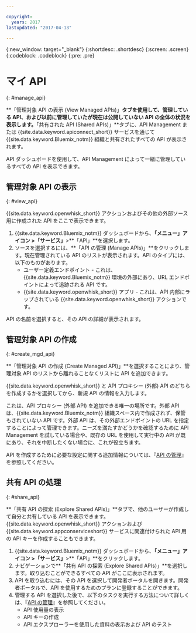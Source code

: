 ```yaml
---

copyright:
  years: 2017
lastupdated: "2017-04-13"

---
```



{:new_window: target="_blank"}
{:shortdesc: .shortdesc}
{:screen: .screen}
{:codeblock: .codeblock}
{:pre: .pre}

# マイ API
{: #manage_api}

**「管理対象 API の表示 (View Managed APIs)」**タブを使用して、管理している API、および以前に管理していたが現在は公開していない API の全体の状況を表示します。**「共有された API (Shared APIs)」**タブに、API Management または {{site.data.keyword.apiconnect_short}} サービスを通じて {{site.data.keyword.Bluemix_notm}} 組織と共有されたすべての API が表示されます。

API ダッシュボードを使用して、API Management によって一緒に管理しているすべての API を表示できます。 

## 管理対象 API の表示
{: #view_api}

{{site.data.keyword.openwhisk_short}} アクションおよびその他の外部ソース用に作成された API をここで表示できます。

1. {{site.data.keyword.Bluemix_notm}} ダッシュボードから、**「メニュー」**アイコン >**「サービス」**>**「API」**を選択します。
2. ソースを選択するには、**「API の管理 (Manage APIs)」**をクリックします。現在管理されている API のリストが表示されます。API のタイプには、以下のものがあります。
    * ユーザー定義エンドポイント - これは、{{site.data.keyword.Bluemix_notm}} 環境の外部にあり、URL エンドポイントによって追跡される API です。 
    * {{site.data.keyword.openwhisk_short}} アプリ - これは、API 内部にラップされている {{site.data.keyword.openwhisk_short}} アクションです。

API の名前を選択すると、その API の詳細が表示されます。

## 管理対象 API の作成
{: #create_mgd_api}

**「管理対象 API の作成 (Create Managed API)」**を選択することにより、管理対象 API のリストから離れることなくリストに API を追加できます。

{{site.data.keyword.openwhisk_short}} と API プロキシー (外部) API のどちらを作成するかを選択してから、新規 API の情報を入力します。  

これは、API プロキシー (外部 API) を追加できる唯一の場所です。外部 API は、{{site.data.keyword.Bluemix_notm}} 組織スペース内で作成されず、保管もされていない API です。外部 API は、その外部エンドポイントの URL を指定することによって管理できます。ニーズを満たすかどうかを確認するために API Management を試している場合や、既存の URL を使用して実行中の API が既にあり、それを中断したくない場合に、これが役立ちます。 

API を作成するために必要な設定に関する追加情報については、『[API の管理](manage_apis.html)』を参照してください。

## 共有 API の処理
{: #share_api}

**「共有 API の探索 (Explore Shared APIs)」**タブで、他のユーザーが作成して自分と共有している API を表示できます。{{site.data.keyword.openwhisk_short}} アクションおよび {{site.data.keyword.appconserviceshort}} サービスに関連付けられた API 用の API キーを作成することもできます。

1. {{site.data.keyword.Bluemix_notm}} ダッシュボードから、**「メニュー」**アイコン >**「サービス」**>**「API」**をクリックします。
2. ナビゲーションで**「共有 API の探索 (Explore Shared APIs)」**を選択します。取り込むことができるすべての API がここに表示されます。
3. API を取り込むには、その API を選択して開発者ポータルを開きます。開発者ポータルで、API を使用するためのプランに登録することができます。 
4. 管理する API を選択した後で、以下のタスクを実行する方法について詳しくは、『[API の管理](manage_apis.html)』を参照してください。 
    * API 使用量の表示
    * API キーの作成
    * API エクスプローラーを使用した資料の表示および API のテスト
